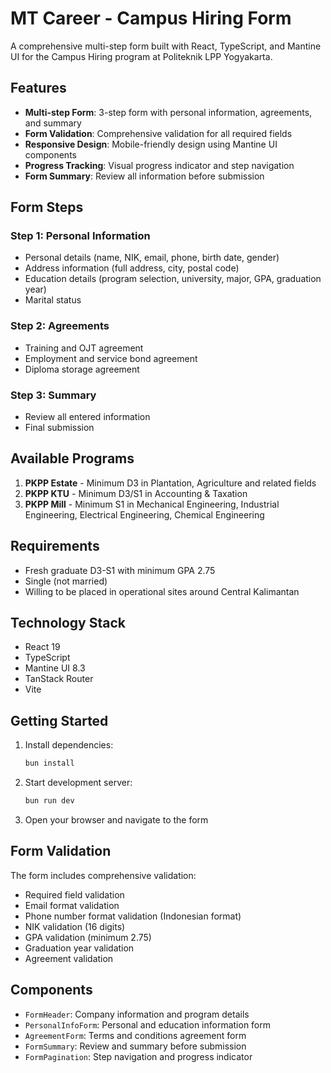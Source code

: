 # MT Career - Campus Hiring Form

A comprehensive multi-step form built with React, TypeScript, and Mantine UI for the Campus Hiring program at Politeknik LPP Yogyakarta.

## Features

- **Multi-step Form**: 3-step form with personal information, agreements, and summary
- **Form Validation**: Comprehensive validation for all required fields
- **Responsive Design**: Mobile-friendly design using Mantine UI components
- **Progress Tracking**: Visual progress indicator and step navigation
- **Form Summary**: Review all information before submission

## Form Steps

### Step 1: Personal Information

- Personal details (name, NIK, email, phone, birth date, gender)
- Address information (full address, city, postal code)
- Education details (program selection, university, major, GPA, graduation year)
- Marital status

### Step 2: Agreements

- Training and OJT agreement
- Employment and service bond agreement
- Diploma storage agreement

### Step 3: Summary

- Review all entered information
- Final submission

## Available Programs

1. **PKPP Estate** - Minimum D3 in Plantation, Agriculture and related fields
2. **PKPP KTU** - Minimum D3/S1 in Accounting & Taxation
3. **PKPP Mill** - Minimum S1 in Mechanical Engineering, Industrial Engineering, Electrical Engineering, Chemical Engineering

## Requirements

- Fresh graduate D3-S1 with minimum GPA 2.75
- Single (not married)
- Willing to be placed in operational sites around Central Kalimantan

## Technology Stack

- React 19
- TypeScript
- Mantine UI 8.3
- TanStack Router
- Vite

## Getting Started

1. Install dependencies:

   ```bash
   bun install
   ```

2. Start development server:

   ```bash
   bun run dev
   ```

3. Open your browser and navigate to the form

## Form Validation

The form includes comprehensive validation:

- Required field validation
- Email format validation
- Phone number format validation (Indonesian format)
- NIK validation (16 digits)
- GPA validation (minimum 2.75)
- Graduation year validation
- Agreement validation

## Components

- `FormHeader`: Company information and program details
- `PersonalInfoForm`: Personal and education information form
- `AgreementForm`: Terms and conditions agreement form
- `FormSummary`: Review and summary before submission
- `FormPagination`: Step navigation and progress indicator
